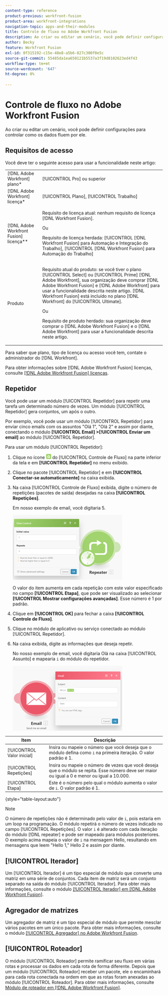 ```yaml
---
content-type: reference
product-previous: workfront-fusion
product-area: workfront-integrations
navigation-topic: apps-and-their-modules
title: Controle de fluxo no Adobe Workfront Fusion
description: Ao criar ou editar um cenário, você pode definir configurações para controlar como os dados fluem por ele.
author: Becky
feature: Workfront Fusion
exl-id: 0f315192-c15e-48e8-a5b6-827c300f0e5c
source-git-commit: 55485da1ea650121b5537a3f19d8102623ed4f43
workflow-type: tm+mt
source-wordcount: '647'
ht-degree: 0%

---
```


# Controle de fluxo no Adobe Workfront Fusion

Ao criar ou editar um cenário, você pode definir configurações para controlar como os dados fluem por ele.

## Requisitos de acesso

Você deve ter o seguinte acesso para usar a funcionalidade neste artigo:

<table style="table-layout:auto"> 
 <col> 
 <col> 
 <tbody> 
  <tr> 
   <td role="rowheader">[!DNL Adobe Workfront] plano*</td>
  <td> <p>[!UICONTROL Pro] ou superior</p> </td>
  </tr> 
  <tr data-mc-conditions=""> 
   <td role="rowheader">[!DNL Adobe Workfront] licença*</td>
   <td> <p>[!UICONTROL Plano], [!UICONTROL Trabalho]</p> </td> 
  </tr> 
  <tr> 
   <td role="rowheader">[!DNL Adobe Workfront Fusion] licença**</td> 
   <td>
   <p>Requisito de licença atual: nenhum requisito de licença [!DNL Workfront Fusion].</p>
   <p>Ou</p>
   <p>Requisito de licença herdada: [!UICONTROL [!DNL Workfront Fusion] para Automação e Integração do Trabalho], [!UICONTROL [!DNL Workfront Fusion] para Automação do Trabalho]</p>
   </td> 
  </tr> 
  <tr> 
   <td role="rowheader">Produto</td> 
   <td>
   <p>Requisito atual do produto: se você tiver o plano [!UICONTROL Select] ou [!UICONTROL Prime] [!DNL Adobe Workfront], sua organização deve comprar [!DNL Adobe Workfront Fusion] e [!DNL Adobe Workfront] para usar a funcionalidade descrita neste artigo. [!DNL Workfront Fusion] está incluído no plano [!DNL Workfront] do [!UICONTROL Ultimate].</p>
   <p>Ou</p>
   <p>Requisito de produto herdado: sua organização deve comprar o [!DNL Adobe Workfront Fusion] e o [!DNL Adobe Workfront] para usar a funcionalidade descrita neste artigo.</p>
   </td> 
  </tr> 
 </tbody> 
</table>

Para saber que plano, tipo de licença ou acesso você tem, contate o administrador do [!DNL Workfront].

Para obter informações sobre [!DNL Adobe Workfront Fusion] licenças, consulte [[!DNL Adobe Workfront Fusion] licenças](../../workfront-fusion/get-started/license-automation-vs-integration.md).

## Repetidor

Você pode usar um módulo [!UICONTROL Repetidor] para repetir uma tarefa um determinado número de vezes. Um módulo [!UICONTROL Repetidor] gera conjuntos, um após o outro.

Por exemplo, você pode usar um módulo [!UICONTROL Repetidor] para enviar cinco emails com os assuntos &quot;Olá 1&quot;, &quot;Olá 2&quot; e assim por diante, conectando o módulo **[!UICONTROL Email] >[!UICONTROL Enviar um email]** ao módulo [!UICONTROL Repetidor].

Para usar um módulo [!UICONTROL Repetidor]:

1. Clique no ícone ![](assets/flow-control-icon.gif) do [!UICONTROL Controle de Fluxo] na parte inferior da tela e em **[!UICONTROL Repetidor]** no menu exibido.
1. Clique no pacote [!UICONTROL Repetidor] e em **[!UICONTROL Conectar-se automaticamente]** na caixa exibida.
1. Na caixa [!UICONTROL Controle de Fluxo] exibida, digite o número de repetições (pacotes de saída) desejadas na caixa **[!UICONTROL Repetições]**.

   Em nosso exemplo de email, você digitaria 5.

   ![](assets/repeater-2-350x207.png)

   O valor do item aumenta em cada repetição com este valor especificado no campo **[!UICONTROL Etapa]**, que pode ser visualizado ao selecionar **[!UICONTROL Mostrar configurações avançadas]**. Esse número é 1 por padrão.

1. Clique em **[!UICONTROL OK]** para fechar a caixa **[!UICONTROL Controle de Fluxo]**.

1. Clique no módulo de aplicativo ou serviço conectado ao módulo [!UICONTROL Repetidor].
1. Na caixa exibida, digite as informações que deseja repetir.

   No nosso exemplo de email, você digitaria Olá na caixa [!UICONTROL Assunto] e mapearia `i` do módulo do repetidor.

   ![](assets/repeater-3-350x207.png)

| Item | Descrição |
|---|---|
| [!UICONTROL Valor inicial] | Insira ou mapeie o número que você deseja que o módulo defina como `i` na primeira iteração. O valor padrão é 1. |
| [!UICONTROL Repetições] | Insira ou mapeie o número de vezes que você deseja que o módulo se repita. Esse número deve ser maior ou igual a 0 e menor ou igual a 10.000. |
| [!UICONTROL Etapa] | Este é o número pelo qual o módulo aumenta o valor de `i`. O valor padrão é 1. |

{style="table-layout:auto"}

>[!NOTE]
>
>O número de repetições não é determinado pelo valor de `i`, pois estaria em um loop na programação. O módulo repetirá o número de vezes indicado no campo [!UICONTROL Repetições]. O valor `i` é alterado com cada iteração do módulo [!DNL repeater] e pode ser mapeado para módulos posteriores. O exemplo acima mapeia o valor de `i` na mensagem Hello, resultando em mensagens que leem &quot;Hello 1,&quot; Hello 2 e assim por diante.

## [!UICONTROL Iterador]

Um [!UICONTROL Iterador] é um tipo especial de módulo que converte uma matriz em uma série de conjuntos. Cada item de matriz será um conjunto separado na saída do módulo [!UICONTROL Iterador]. Para obter mais informações, consulte o módulo [[!UICONTROL Iterador] em [!DNL Adobe Workfront Fusion]](../../workfront-fusion/modules/iterator-module.md).

## Agregador de matrizes

Um agregador de matriz é um tipo especial de módulo que permite mesclar vários pacotes em um único pacote. Para obter mais informações, consulte o módulo [[!UICONTROL Agregador] no Adobe Workfront Fusion](../../workfront-fusion/modules/aggregator-module.md).

## [!UICONTROL Roteador]

O módulo [!UICONTROL Roteador] permite ramificar seu fluxo em várias rotas e processar os dados em cada rota de forma diferente. Depois que um módulo [!UICONTROL Roteador] receber um pacote, ele o encaminhará para cada rota conectada na ordem em que as rotas foram anexadas ao módulo [!UICONTROL Roteador]. Para obter mais informações, consulte [Módulo de roteador em [!DNL Adobe Workfront Fusion]](../../workfront-fusion/modules/router-module.md).

<!--
<div data-mc-conditions="QuicksilverOrClassic.Draft mode">
<h2>Directives</h2>
<p>The error handling directives allow you to control how your scenario reacts to errors. For more information, see <a href="../../workfront-fusion/errors/advanced-error-handling.md" class="MCXref xref">Advanced error handling in Adobe Workfront Fusion</a> and <a href="../../workfront-fusion/errors/directives-for-error-handling.md" class="MCXref xref">Directives for error handling in Adobe Workfront Fusion</a>.</p>
</div>
-->
